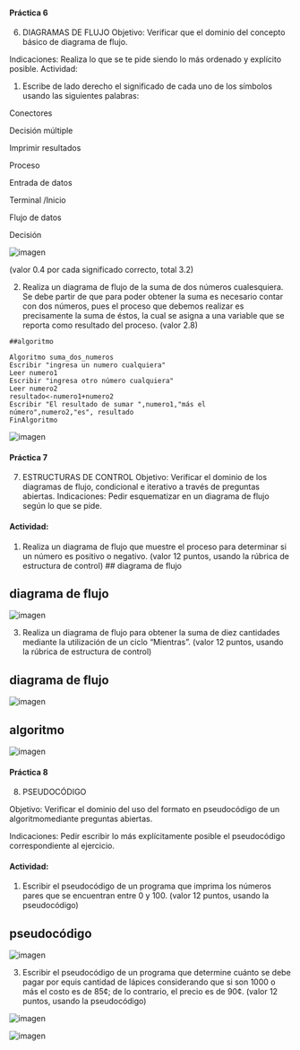 #### Práctica 6
6. DIAGRAMAS DE FLUJO
Objetivo: Verificar que el dominio del concepto básico de diagrama de flujo.

Indicaciones: Realiza lo que se te pide siendo lo más ordenado y explícito posible.
Actividad:

  1. Escribe de lado derecho el significado de cada uno de los símbolos usando las
  siguientes palabras: 
  
  Conectores
  
  Decisión múltiple
  
  Imprimir resultados
  
  Proceso
  
  Entrada de datos
  
  Terminal /Inicio
  
  Flujo de datos
  
  Decisión
  
![imagen](https://user-images.githubusercontent.com/101213081/160190405-6a914d54-44e2-4a80-a927-3fb000119868.png)

  
  (valor 0.4 por cada significado correcto, total 3.2)
  
   2. Realiza un diagrama de flujo de la suma de dos números cualesquiera. Se debe partir de que para poder obtener la suma es necesario contar con dos números, pues el
    proceso que debemos realizar es precisamente la suma de éstos, la cual se asigna a una variable que se reporta como resultado del proceso. (valor 2.8)
    
    ##algoritmo
    
    Algoritmo suma_dos_numeros
    Escribir "ingresa un numero cualquiera"
    Leer numero1
    Escribir "ingresa otro número cualquiera"
    Leer numero2
    resultado<-numero1+numero2
    Escribir "El resultado de sumar ",numero1,"más el número",numero2,"es", resultado
    FinAlgoritmo
    
  
  
    
   ![imagen](https://user-images.githubusercontent.com/101213081/160192948-5759166f-6088-4540-8205-cf84cbf3a4ca.png)

    
    
    
    
    
    
    
    
    
    
    
 #### Práctica 7
7. ESTRUCTURAS DE CONTROL
Objetivo: Verificar el dominio de los diagramas de flujo, condicional e iterativo a través de preguntas abiertas.
Indicaciones: Pedir esquematizar en un diagrama de flujo según lo que se pide.
#### Actividad:
  1. Realiza un diagrama de flujo que muestre el proceso para determinar si un número es positivo o negativo. (valor 12 puntos, usando la rúbrica de estructura de control)  ## diagrama de flujo
 ## diagrama de flujo
![imagen](https://user-images.githubusercontent.com/101213081/160926219-9d20893f-e604-4a40-ad49-5a0c46c4308a.png)




    













  3. Realiza un diagrama de flujo para obtener la suma de diez cantidades mediante la utilización de un ciclo “Mientras”. (valor 12 puntos, usando la rúbrica de estructura de
control)  
## diagrama de flujo

![imagen](https://user-images.githubusercontent.com/101213081/160934262-4475e0be-8304-4a32-a665-2983f36ae7b4.png)

## algoritmo 
![imagen](https://user-images.githubusercontent.com/101213081/160934699-3300306c-2b01-49cb-9eed-84a066d9162b.png)









#### Práctica 8
8. PSEUDOCÓDIGO

Objetivo: Verificar el dominio del uso del formato en pseudocódigo de un algoritmomediante preguntas abiertas.

Indicaciones: Pedir escribir lo más explícitamente posible el pseudocódigo correspondiente al ejercicio.

#### Actividad:

  1. Escribir el pseudocódigo de un programa que imprima los números pares que se encuentran entre 0 y 100. (valor 12 puntos, usando la pseudocódigo)
  
  ## pseudocódigo
  
  ![imagen](https://user-images.githubusercontent.com/101213081/160931773-4bf9ae2c-71b7-4e45-b17c-314c857806d2.png)



  3. Escribir el pseudocódigo de un programa que determine cuánto se debe pagar por equis cantidad de lápices considerando que si son 1000 o más el costo es de 85¢; de lo
contrario, el precio es de 90¢. (valor 12 puntos, usando la pseudocódigo)

![imagen](https://user-images.githubusercontent.com/101213081/160251840-531266b8-331c-4813-99d1-ff6f6eff6a6e.png)





![imagen](https://user-images.githubusercontent.com/101213081/160251870-767d2638-f74f-4d03-9402-67541f28e746.png)






